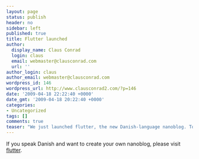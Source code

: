 ```yaml
---
layout: page
status: publish
header: no
sidebar: left
published: true
title: Flutter launched
author:
  display_name: Claus Conrad
  login: claus
  email: webmaster@clausconrad.com
  url: ''
author_login: claus
author_email: webmaster@clausconrad.com
wordpress_id: 146
wordpress_url: http://www.clausconrad2.com/?p=146
date: '2009-04-18 22:22:40 +0000'
date_gmt: '2009-04-18 20:22:40 +0000'
categories:
- Uncategorized
tags: []
comments: true
teaser: "We just launched flutter, the new Danish-language nanoblog. To learn more about the idea behind flutter, check <a href=\"https://www.youtube.com/watch?v=BeLZCy-_m3s\">this video</a>."
---
```

If you speak Danish and want to create your own nanoblog, please visit [flutter](http://www.flutter.dk/).
